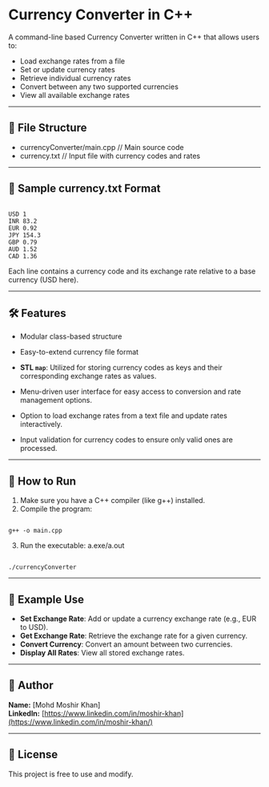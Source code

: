 # Currency Converter in C++

A command-line based Currency Converter written in C++ that allows users to:

- Load exchange rates from a file
- Set or update currency rates
- Retrieve individual currency rates
- Convert between any two supported currencies
- View all available exchange rates

---

## 📁 File Structure


- currencyConverter/main.cpp      // Main source code
- currency.txt                    // Input file with currency codes and rates

---

## 📄 Sample currency.txt Format

```

USD 1
INR 83.2
EUR 0.92
JPY 154.3
GBP 0.79
AUD 1.52
CAD 1.36

```

Each line contains a currency code and its exchange rate relative to a base currency (USD here).

---

## 🛠 Features

- Modular class-based structure
- Easy-to-extend currency file format
 
- **STL `map`**: Utilized for storing currency codes as keys and their corresponding exchange rates as values.
- Menu-driven user interface for easy access to conversion and rate management options.
- Option to load exchange rates from a text file and update rates interactively.
- Input validation for currency codes to ensure only valid ones are processed.

---

## 🚀 How to Run

1. Make sure you have a C++ compiler (like g++) installed.
2. Compile the program:
```

g++ -o main.cpp

```
3. Run the executable: a.exe/a.out
```

./currencyConverter

```

---

## 📌 Example Use

- **Set Exchange Rate**: Add or update a currency exchange rate (e.g., EUR to USD).
- **Get Exchange Rate**: Retrieve the exchange rate for a given currency.
- **Convert Currency**: Convert an amount between two currencies.
- **Display All Rates**: View all stored exchange rates.

---

## 👤 Author

**Name:** [Mohd Moshir Khan]  
**LinkedIn:** [https://www.linkedin.com/in/moshir-khan](https://www.linkedin.com/in/moshir-khan/)

---

## 📄 License

This project is free to use and modify.
